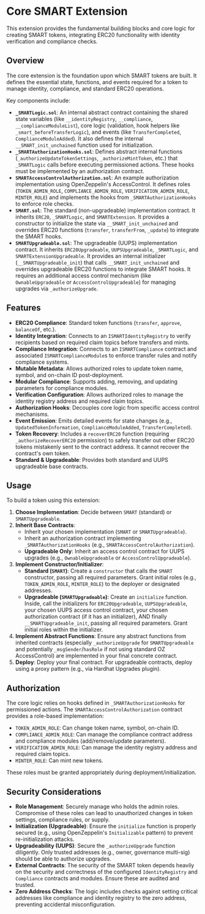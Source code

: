 # Core SMART Extension

This extension provides the fundamental building blocks and core logic for creating SMART tokens, integrating ERC20 functionality with identity verification and compliance checks.

## Overview

The core extension is the foundation upon which SMART tokens are built. It defines the essential state, functions, and events required for a token to manage identity, compliance, and standard ERC20 operations.

Key components include:

- **`_SMARTLogic.sol`**: An internal abstract contract containing the shared state variables (like `__identityRegistry`, `__compliance`, `__complianceModuleList`), core logic (validation, hook helpers like `_smart_beforeTransferLogic`), and events (like `TransferCompleted`, `ComplianceModuleAdded`). It also defines the internal `__SMART_init_unchained` function used for initialization.
- **`_SMARTAuthorizationHooks.sol`**: Defines abstract internal functions (`_authorizeUpdateTokenSettings`, `_authorizeMintToken`, etc.) that `_SMARTLogic` calls before executing permissioned actions. These hooks must be implemented by an authorization contract.
- **`SMARTAccessControlAuthorization.sol`**: An example authorization implementation using OpenZeppelin's AccessControl. It defines roles (`TOKEN_ADMIN_ROLE`, `COMPLIANCE_ADMIN_ROLE`, `VERIFICATION_ADMIN_ROLE`, `MINTER_ROLE`) and implements the hooks from `_SMARTAuthorizationHooks` to enforce role checks.
- **`SMART.sol`**: The standard (non-upgradeable) implementation contract. It inherits `ERC20`, `_SMARTLogic`, and `SMARTExtension`. It provides a constructor to initialize the state via `__SMART_init_unchained` and overrides ERC20 functions (`transfer`, `transferFrom`, `_update`) to integrate the SMART hooks.
- **`SMARTUpgradeable.sol`**: The upgradeable (UUPS) implementation contract. It inherits `ERC20Upgradeable`, `UUPSUpgradeable`, `_SMARTLogic`, and `SMARTExtensionUpgradeable`. It provides an internal initializer (`__SMARTUpgradeable_init`) that calls `__SMART_init_unchained` and overrides upgradeable ERC20 functions to integrate SMART hooks. It requires an additional access control mechanism (like `OwnableUpgradeable` or `AccessControlUpgradeable`) for managing upgrades via `_authorizeUpgrade`.

## Features

- **ERC20 Compliance**: Standard token functions (`transfer`, `approve`, `balanceOf`, etc.).
- **Identity Integration**: Connects to an `ISMARTIdentityRegistry` to verify recipients based on required claim topics before transfers and mints.
- **Compliance Integration**: Connects to an `ISMARTCompliance` contract and associated `ISMARTComplianceModule`s to enforce transfer rules and notify compliance systems.
- **Mutable Metadata**: Allows authorized roles to update token name, symbol, and on-chain ID post-deployment.
- **Modular Compliance**: Supports adding, removing, and updating parameters for compliance modules.
- **Verification Configuration**: Allows authorized roles to manage the identity registry address and required claim topics.
- **Authorization Hooks**: Decouples core logic from specific access control mechanisms.
- **Event Emission**: Emits detailed events for state changes (e.g., `UpdatedTokenInformation`, `ComplianceModuleAdded`, `TransferCompleted`).
- **Token Recovery**: Includes a `recoverERC20` function (requiring `_authorizeRecoverERC20` permission) to safely transfer out other ERC20 tokens mistakenly sent to the contract address. It cannot recover the contract's own token.
- **Standard & Upgradeable**: Provides both standard and UUPS upgradeable base contracts.

## Usage

To build a token using this extension:

1. **Choose Implementation**: Decide between `SMART` (standard) or `SMARTUpgradeable`.
2. **Inherit Base Contracts**:
    - Inherit your chosen implementation (`SMART` or `SMARTUpgradeable`).
    - Inherit an authorization contract implementing `_SMARTAuthorizationHooks` (e.g., `SMARTAccessControlAuthorization`).
    - **Upgradeable Only**: Inherit an access control contract for UUPS upgrades (e.g., `OwnableUpgradeable` or `AccessControlUpgradeable`).
3. **Implement Constructor/Initializer**:
    - **Standard (`SMART`)**: Create a `constructor` that calls the `SMART` constructor, passing all required parameters. Grant initial roles (e.g., `TOKEN_ADMIN_ROLE`, `MINTER_ROLE`) to the deployer or designated addresses.
    - **Upgradeable (`SMARTUpgradeable`)**: Create an `initialize` function. Inside, call the initializers for `ERC20Upgradeable`, `UUPSUpgradeable`, your chosen UUPS access control contract, your chosen authorization contract (if it has an initializer), AND finally `__SMARTUpgradeable_init`, passing all required parameters. Grant initial roles within the initializer.
4. **Implement Abstract Functions**: Ensure any abstract functions from inherited contracts (especially `_authorizeUpgrade` for `SMARTUpgradeable` and potentially `_msgSender`/`hasRole` if not using standard OZ AccessControl) are implemented in your final concrete contract.
5. **Deploy**: Deploy your final contract. For upgradeable contracts, deploy using a proxy pattern (e.g., via Hardhat Upgrades plugin).

## Authorization

The core logic relies on hooks defined in `_SMARTAuthorizationHooks` for permissioned actions. The `SMARTAccessControlAuthorization` contract provides a role-based implementation:

- `TOKEN_ADMIN_ROLE`: Can change token name, symbol, on-chain ID.
- `COMPLIANCE_ADMIN_ROLE`: Can manage the compliance contract address and compliance modules (add/remove/update parameters).
- `VERIFICATION_ADMIN_ROLE`: Can manage the identity registry address and required claim topics.
- `MINTER_ROLE`: Can mint new tokens.

These roles must be granted appropriately during deployment/initialization.

## Security Considerations

- **Role Management**: Securely manage who holds the admin roles. Compromise of these roles can lead to unauthorized changes in token settings, compliance rules, or supply.
- **Initialization (Upgradeable)**: Ensure the `initialize` function is properly secured (e.g., using OpenZeppelin's `Initializable` pattern) to prevent re-initialization attacks.
- **Upgradeability (UUPS)**: Secure the `_authorizeUpgrade` function diligently. Only trusted addresses (e.g., owner, governance multi-sig) should be able to authorize upgrades.
- **External Contracts**: The security of the SMART token depends heavily on the security and correctness of the configured `IdentityRegistry` and `Compliance` contracts and modules. Ensure these are audited and trusted.
- **Zero Address Checks**: The logic includes checks against setting critical addresses like compliance and identity registry to the zero address, preventing accidental misconfiguration.
